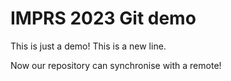 # IMPRS 2023 Git demo

This is just a demo!
This is a new line.

Now our repository can synchronise with a remote!
